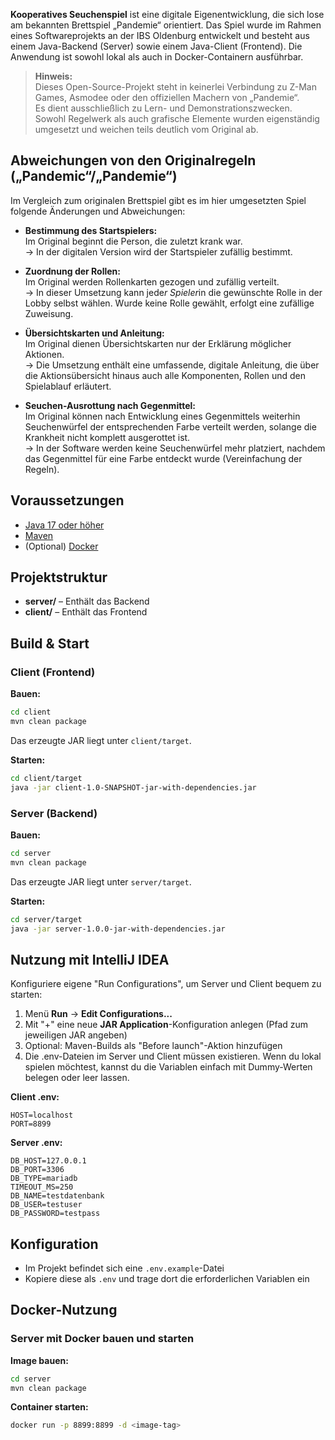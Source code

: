 **Kooperatives Seuchenspiel** ist eine digitale Eigenentwicklung, die sich lose am bekannten Brettspiel „Pandemie“ orientiert. Das Spiel wurde im Rahmen eines Softwareprojekts an der IBS Oldenburg entwickelt und besteht aus einem Java-Backend (Server) sowie einem Java-Client (Frontend). Die Anwendung ist sowohl lokal als auch in Docker-Containern ausführbar.

> **Hinweis:**  
> Dieses Open-Source-Projekt steht in keinerlei Verbindung zu Z-Man Games, Asmodee oder den offiziellen Machern von „Pandemie“.  
> Es dient ausschließlich zu Lern- und Demonstrationszwecken.  
> Sowohl Regelwerk als auch grafische Elemente wurden eigenständig umgesetzt und weichen teils deutlich vom Original ab.

## Abweichungen von den Originalregeln („Pandemic“/„Pandemie“)

Im Vergleich zum originalen Brettspiel gibt es im hier umgesetzten Spiel folgende Änderungen und Abweichungen:

- **Bestimmung des Startspielers:**  
  Im Original beginnt die Person, die zuletzt krank war.  
  → In der digitalen Version wird der Startspieler zufällig bestimmt.

- **Zuordnung der Rollen:**  
  Im Original werden Rollenkarten gezogen und zufällig verteilt.  
  → In dieser Umsetzung kann jede*r Spieler*in die gewünschte Rolle in der Lobby selbst wählen. Wurde keine Rolle gewählt, erfolgt eine zufällige Zuweisung.

- **Übersichtskarten und Anleitung:**  
  Im Original dienen Übersichtskarten nur der Erklärung möglicher Aktionen.  
  → Die Umsetzung enthält eine umfassende, digitale Anleitung, die über die Aktionsübersicht hinaus auch alle Komponenten, Rollen und den Spielablauf erläutert.

- **Seuchen-Ausrottung nach Gegenmittel:**  
  Im Original können nach Entwicklung eines Gegenmittels weiterhin Seuchenwürfel der entsprechenden Farbe verteilt werden, solange die Krankheit nicht komplett ausgerottet ist.  
  → In der Software werden keine Seuchenwürfel mehr platziert, nachdem das Gegenmittel für eine Farbe entdeckt wurde (Vereinfachung der Regeln).

## Voraussetzungen

- [Java 17 oder höher](https://adoptopenjdk.net/)
- [Maven](https://maven.apache.org/)
- (Optional) [Docker](https://www.docker.com/)

## Projektstruktur

- **server/** – Enthält das Backend
- **client/** – Enthält das Frontend

## Build & Start

### Client (Frontend)

**Bauen:**
```bash
cd client
mvn clean package
```

Das erzeugte JAR liegt unter `client/target`.

**Starten:**
```bash
cd client/target
java -jar client-1.0-SNAPSHOT-jar-with-dependencies.jar
```

### Server (Backend)

**Bauen:**
```bash
cd server
mvn clean package
```

Das erzeugte JAR liegt unter `server/target`.

**Starten:**
```bash
cd server/target
java -jar server-1.0.0-jar-with-dependencies.jar
```

## Nutzung mit IntelliJ IDEA

Konfiguriere eigene "Run Configurations", um Server und Client bequem zu starten:

1. Menü **Run** → **Edit Configurations...**
2. Mit "+" eine neue **JAR Application**-Konfiguration anlegen (Pfad zum jeweiligen JAR angeben)
3. Optional: Maven-Builds als "Before launch"-Aktion hinzufügen
4. Die .env-Dateien im Server und Client müssen existieren. Wenn du lokal spielen möchtest, kannst du die Variablen einfach mit Dummy-Werten belegen oder leer lassen.

**Client .env:**
```
HOST=localhost
PORT=8899

```

**Server .env:**
```
DB_HOST=127.0.0.1
DB_PORT=3306
DB_TYPE=mariadb
TIMEOUT_MS=250
DB_NAME=testdatenbank
DB_USER=testuser
DB_PASSWORD=testpass

```

## Konfiguration

- Im Projekt befindet sich eine `.env.example`-Datei
- Kopiere diese als `.env` und trage dort die erforderlichen Variablen ein

## Docker-Nutzung

### Server mit Docker bauen und starten

**Image bauen:**
```bash
cd server
mvn clean package
```

**Container starten:**
```bash
docker run -p 8899:8899 -d <image-tag>
```
